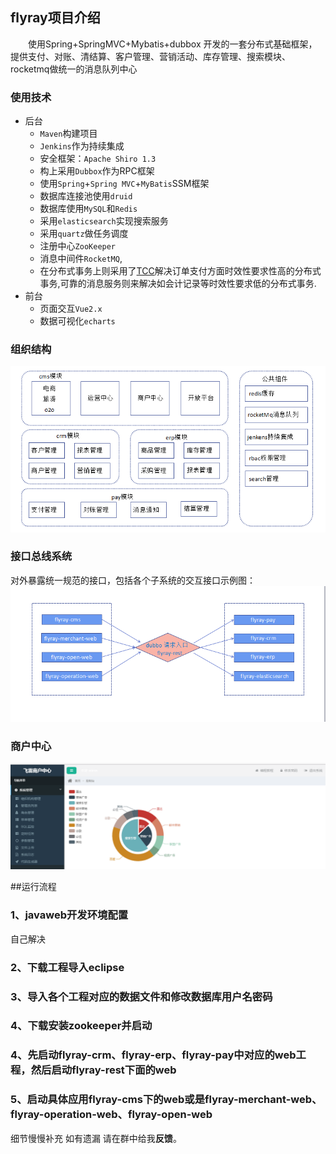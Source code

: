 ## flyray项目介绍

　　使用Spring+SpringMVC+Mybatis+dubbox 开发的一套分布式基础框架，提供支付、对账、清结算、客户管理、营销活动、库存管理、搜索模块、rocketmq做统一的消息队列中心

### 使用技术

* 后台
	* `Maven`构建项目
	* `Jenkins`作为持续集成
	* 安全框架：`Apache Shiro 1.3`
	* 构上采用`Dubbox`作为RPC框架
	* 使用`Spring`+`Spring MVC`+`MyBatis`SSM框架
	* 数据库连接池使用`druid`
	* 数据库使用`MySQL`和`Redis`
	* 采用`elasticsearch`实现搜索服务
	* 采用`quartz`做任务调度
	* 注册中心`ZooKeeper`
	* 消息中间件`RocketMQ`,
	* 在分布式事务上则采用了[TCC](https://github.com/changmingxie/tcc-transaction)解决订单支付方面时效性要求性高的分布式事务,可靠的消息服务则来解决如会计记录等时效性要求低的分布式事务.
* 前台
	* 页面交互`Vue2.x`
	* 数据可视化`echarts `

### 组织结构

![组织结构](flyray-doc/projectStructure3.png)

### 接口总线系统
对外暴露统一规范的接口，包括各个子系统的交互接口示例图：
![组织结构](flyray-doc/projectStructures.png)
### 商户中心
![组织结构](flyray-doc/merchant.png)

##运行流程
### 1、javaweb开发环境配置
自己解决

### 2、下载工程导入eclipse

### 3、导入各个工程对应的数据文件和修改数据库用户名密码

### 4、下载安装zookeeper并启动

### 4、先启动flyray-crm、flyray-erp、flyray-pay中对应的web工程，然后启动flyray-rest下面的web

### 5、启动具体应用flyray-cms下的web或是flyray-merchant-web、flyray-operation-web、flyray-open-web

细节慢慢补充
如有遗漏 请在群中给我**反馈**。